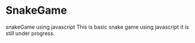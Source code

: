 # SnakeGame
snakeGame using javascript
This is basic snake game using javascript it is still under progress.
